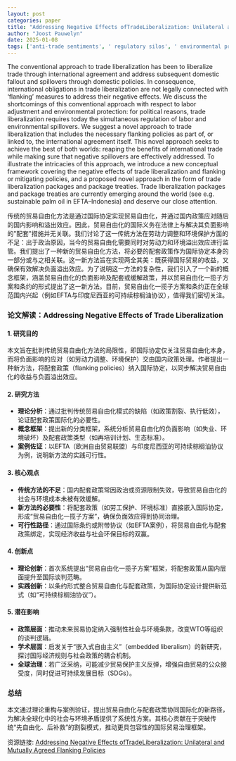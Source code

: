 ```yaml
---
layout: post
categories: paper
title: "Addressing Negative Effects ofTradeLiberalization: Unilateral and Mutually Agreed Flanking Policies"
author: "Joost Pauwelyn"
date: 2025-01-08
tags: ['anti-trade sentiments', ' regulatory silos', ' environmental protection', ' labor adjustment', ' flanking', ' package treaties']
---
```


The conventional approach to trade liberalization has been to liberalize trade through international agreement and address subsequent domestic fallout and spillovers through domestic policies. In consequence, international obligations in trade liberalization are not legally connected with ‘flanking’ measures to address their negative effects. We discuss the shortcomings of this conventional approach with respect to labor adjustment and environmental protection: for political reasons, trade liberalization requires today the simultaneous regulation of labor and environmental spillovers. We suggest a novel approach to trade liberalization that includes the necessary flanking policies as part of, or linked to, the international agreement itself. This novel approach seeks to achieve the best of both worlds: reaping the benefits of international trade while making sure that negative spillovers are effectively addressed. To illustrate the intricacies of this approach, we introduce a new conceptual framework covering the negative effects of trade liberalization and flanking or mitigating policies, and a proposed novel approach in the form of trade liberalization packages and package treaties. Trade liberalization packages and package treaties are currently emerging around the world (see e.g. sustainable palm oil in EFTA–Indonesia) and deserve our close attention.

传统的贸易自由化方法是通过国际协定实现贸易自由化，并通过国内政策应对随后的国内影响和溢出效应。因此，贸易自由化的国际义务在法律上与解决其负面影响的"配套"措施并无关联。我们讨论了这一传统方法在劳动力调整和环境保护方面的不足：出于政治原因，当今的贸易自由化需要同时对劳动力和环境溢出效应进行监管。我们提出了一种新的贸易自由化方法，将必要的配套政策作为国际协定本身的一部分或与之相关联。这一新方法旨在实现两全其美：既获得国际贸易的收益，又确保有效解决负面溢出效应。为了说明这一方法的复杂性，我们引入了一个新的概念框架，涵盖贸易自由化的负面影响及配套或缓解政策，并以贸易自由化一揽子方案和条约的形式提出了这一新方法。目前，贸易自由化一揽子方案和条约正在全球范围内兴起（例如EFTA与印度尼西亚的可持续棕榈油协议），值得我们密切关注。

### **论文解读：Addressing Negative Effects of Trade Liberalization**  

#### **1. 研究目的**  
本文旨在批判传统贸易自由化方法的局限性，即国际协定仅关注贸易自由化本身，而将负面影响的应对（如劳动力调整、环境保护）交由国内政策处理。作者提出一种新方法，将配套政策（flanking policies）纳入国际协定，以同步解决贸易自由化的收益与负面溢出效应。  

#### **2. 研究方法**  
- **理论分析**：通过批判传统贸易自由化模式的缺陷（如政策割裂、执行低效），论证配套政策国际化的必要性。  
- **概念框架**：提出新的分类框架，系统分析贸易自由化的负面影响（如失业、环境破坏）及配套政策类型（如再培训计划、生态标准）。  
- **案例佐证**：以EFTA（欧洲自由贸易联盟）与印度尼西亚的可持续棕榈油协议为例，说明新方法的实践可行性。  

#### **3. 核心观点**  
- **传统方法的不足**：国内配套政策常因政治或资源限制失效，导致贸易自由化的社会与环境成本未被有效缓解。  
- **新方法的必要性**：将配套政策（如劳工保护、环境标准）直接嵌入国际协定，形成“贸易自由化一揽子方案”，确保负面效应得到协同治理。  
- **可行性路径**：通过国际条约或附带协议（如EFTA案例），将贸易自由化与配套政策绑定，实现经济收益与社会环保目标的双赢。  

#### **4. 创新点**  
- **理论创新**：首次系统提出“贸易自由化一揽子方案”框架，将配套政策从国内层面提升至国际谈判范畴。  
- **实践创新**：以条约形式整合贸易自由化与配套政策，为国际协定设计提供新范式（如“可持续棕榈油协议”）。  

#### **5. 潜在影响**  
- **政策层面**：推动未来贸易协定纳入强制性社会与环境条款，改变WTO等组织的谈判逻辑。  
- **学术层面**：启发关于“嵌入式自由主义”（embedded liberalism）的新研究，探讨国际经济规则与社会政策的耦合机制。  
- **全球治理**：若广泛采纳，可能减少贸易保护主义反弹，增强自由贸易的公众接受度，同时促进可持续发展目标（SDGs）。  

### **总结**  
本文通过理论重构与案例验证，提出贸易自由化与配套政策协同国际化的新路径，为解决全球化中的社会与环境矛盾提供了系统性方案。其核心贡献在于突破传统“先自由化、后补救”的割裂模式，推动更具包容性的国际贸易治理框架。

资源链接: [Addressing Negative Effects ofTradeLiberalization: Unilateral and Mutually Agreed Flanking Policies](https://papers.ssrn.com/sol3/papers.cfm?abstract_id=5008713)
